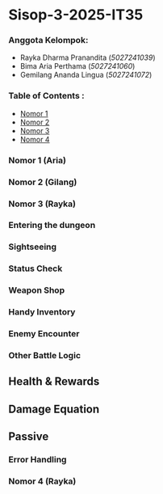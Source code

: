 # Sisop-3-2025-IT35

### Anggota Kelompok:  
- Rayka Dharma Pranandita (*5027241039*)
- Bima Aria Perthama (*5027241060*)
- Gemilang Ananda Lingua (*5027241072*)  

### Table of Contents :
- [Nomor 1](#nomor-1-aria)
- [Nomor 2](#nomor-2-gilang)
- [Nomor 3](#nomor-3-rayka)
- [Nomor 4](#nomor-4-rayka)

### Nomor 1 (Aria)

### Nomor 2 (Gilang)

### Nomor 3 (Rayka)
### Entering the dungeon
### Sightseeing
### Status Check
### Weapon Shop
### Handy Inventory
### Enemy Encounter
### Other Battle Logic
## Health & Rewards
## Damage Equation
## Passive
### Error Handling
### Nomor 4 (Rayka)
